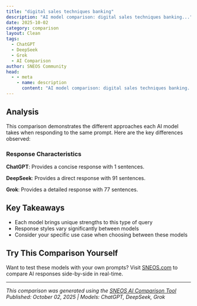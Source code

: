```yaml
---
title: "digital sales techniques banking"
description: "AI model comparison: digital sales techniques banking..."
date: 2025-10-02
category: comparison
layout: Clean
tags:
  - ChatGPT
  - DeepSeek
  - Grok
  - AI Comparison
author: SNEOS Community
head:
  - - meta
    - name: description
      content: "AI model comparison: digital sales techniques banking..."
---
```


<ChatComparison
  title="digital sales techniques banking"
  prompt="digital sales techniques banking"
  :responses='{"ChatGPT": "Digital sales techniques in banking have evolved significantly with the increase of online and mobile banking solutions. Here are several effective techniques that banks can use to enhance their digital sales efforts:\n\n### 1. **Personalization**\n - **Data Analysis:** Utilize customer data to personalize marketing messages and offers. Use insights from customer behavior to tailor products and services that meet individual needs.\n - **Customized Offers:** Provide personalized loan rates, investment options, and banking services based on customer profiles and transaction history.\n\n### 2. **Customer Segmentation**\n - **Targeted Campaigns:** Segment customers into different categories (e.g., high-net-worth individuals, students, small business owners) and create specialized marketing campaigns for each group.\n - **Behavioral Targeting:** Track customer behavior on the banking platform to send relevant offers and messages.\n\n### 3. **Omnichannel Experience**\n - **Seamless Integration:** Ensure a consistent experience across all digital platforms (website, mobile app, social media) so customers can switch between channels without friction.\n - **Cross-Selling Opportunities:** Use data to identify opportunities for cross-selling products during various customer touchpoints, such as online banking sessions or mobile app interactions.\n\n### 4. **Content Marketing**\n - **Educational Resources:** Create informative content (blogs, videos, webinars) about financial literacy, investment strategies, etc., to engage potential customers and build trust.\n - **Resource Centers:** Develop online resource centers where customers can find tools like calculators, guides, and FAQs that help them understand banking products.\n\n### 5. **User-Friendly Digital Experience**\n - **Optimized UX/UI:** Ensure your website and mobile app are user-friendly, with easy navigation, quick load times, and intuitive design to enhance user experience.\n - **Simplified Processes:** Streamline the account opening process, loan application, and other transactions to minimize dropout rates.\n\n### 6. **Social Media Engagement**\n - **Targeted Ads:** Use social media platforms to run targeted advertising campaigns, promoting specific products or services to relevant audiences.\n - **Community Building:** Engage with customers through social media to build a community, respond to queries, and share updates about products and services.\n\n### 7. **Automated Customer Interaction**\n - **Chatbots and AI:** Implement AI-driven chatbots on your website and apps to provide 24/7 customer support and guide users through the purchasing process.\n - **Predictive Analytics:** Use predictive analytics to anticipate customer needs and offer proactive solutions before they even reach out.\n\n### 8. **Incentives and Loyalty Programs**\n - **Referral Bonuses:** Encourage current customers to refer friends and family by offering bonuses or incentives for successful referrals.\n - **Loyalty Rewards:** Implement a loyalty program that rewards customers for using multiple services, such as savings accounts, credit cards, and loans.\n\n### 9. **Mobile-First Strategies**\n - **Mobile Optimization:** Ensure your digital banking offerings are optimized for mobile devices, as many customers prefer to do their banking on smartphones.\n - **Mobile-Exclusive Offers:** Create promotions and offers that are only available through the mobile app to drive downloads and usage.\n\n### 10. **Feedback and Continuous Improvement**\n - **Customer Surveys:** Regularly solicit feedback from customers about their digital banking experiences and use the insights to improve services.\n - **A/B Testing:** Conduct A/B testing on various digital sales initiatives (like landing pages, emails, etc.) to determine what works best and optimize accordingly.\n\n### 11. **Secure Environment**\n - **Emphasize Security:** Highlight the security features of your digital banking solutions to build trust and reassure customers as they conduct transactions online.\n - **Education on Security Practices:** Provide customers with resources on how to protect themselves from fraud and scams in the digital banking space.\n\nIncorporating these techniques can help banks effectively manage their digital sales efforts, enhance customer engagement, and ultimately drive growth in their banking services.", "DeepSeek": "Of course. This is a fantastic topic. The digitization of banking sales is no longer a \u0022nice-to-have\u0022 but a core competitive necessity. It\u0027s about moving from a transactional, product-pushing model to a personalized, value-driven, and digitally-native customer experience.\n\nHere is a comprehensive guide to digital sales techniques in banking, broken down into strategy, core techniques, and key tools.\n\n---\n\n### **The Core Shift in Mindset: From \u0022Selling\u0022 to \u0022Helping\u0022 Digitally**\n\nTraditional banking sales often involved waiting for customers to walk in or making cold calls. Digital sales flips this script. It\u0027s about:\n\n* **Proactive, Data-Driven Insights:** Using data to anticipate customer needs before they even realize them.\n* **Seamless Omnichannel Experience:** Allowing a customer to start an application on their phone, continue it on their laptop, and only visit a branch if they choose to.\n* **Value-Based Engagement:** Providing useful content (e.g., a blog on \u0022Saving for a Down Payment\u0022) that naturally leads to a mortgage conversation.\n* **Automation \u0026 Personalization at Scale:** Using technology to reach thousands of customers with a message that feels one-to-one.\n\n---\n\n### **Key Digital Sales Techniques \u0026 Strategies**\n\n#### **1. Content Marketing \u0026 Inbound Sales**\nThis is about attracting customers by creating and sharing valuable content.\n\n* **Technique:** Develop a library of content that addresses specific financial life stages and pain points.\n * **Blogs \u0026 Articles:** \u00225 Things to Know Before Refinancing Your Student Loans,\u0022 \u0022How to Build Business Credit.\u0022\n * **Interactive Tools:** Mortgage calculators, debt-paydown planners, retirement savings simulators.\n * **Webinars \u0026 Live Q\u0026As:** Host sessions on first-time home buying, investing for beginners, or small business financing.\n* **Sales Link:** A user engages with a \u0022Home Affordability Calculator.\u0022 At the end, a clear, clickable call-to-action (CTA) appears: **\u0022Ready to see your pre-qualified rate? It won\u0027t affect your credit score.\u0022** This seamlessly moves them into the sales funnel.\n\n#### **2. Hyper-Personalization through Data Analytics**\nThis is the engine of modern digital sales.\n\n* **Technique:** Use your CRM and data analytics platforms to segment customers and deliver personalized product recommendations.\n * **Life Event Triggers:** A customer\u0027s salary deposit increases \u2192 trigger an automated email about high-yield savings accounts or investment options.\n * **Spending Pattern Analysis:** A customer consistently spends on business-related expenses with a personal card \u2192 proactively offer a business credit card or line of credit.\n * **Geographic Targeting:** Identify customers in a specific zip code where home values are rising \u2192 target them with home equity loan (HELOC) information.\n* **Sales Link:** Instead of a mass email about \u0022Our Great Loan Rates,\u0022 a customer receives: **\u0022Hi [Name], based on your consistent saving pattern, you could reach your goal [from our Savings Goal Tool] 6 months faster with our Premium Savings Account at 4.5% APY.\u0022**\n\n#### **3. Social Selling**\nBuilding relationships and establishing thought leadership on social platforms.\n\n* **Technique:** Empower your relationship managers and advisors to have a professional presence on LinkedIn.\n * **Share Insights:** Post about market trends, regulatory changes, or bank-sponsored content.\n * **Engage in Groups:** Participate in local business owner groups, real estate investor forums, etc.\n * **Humanize the Brand:** Share success stories (with permission) and celebrate client milestones.\n* **Sales Link:** A business banker connects with a local entrepreneur on LinkedIn, comments intelligently on their post about expansion, and then sends a personalized connection message offering a relevant article on SBA loans. This builds trust and opens a dialogue.\n\n#### **4. Email \u0026 SMS Nurturing Sequences**\nAutomated, personalized communication that guides a prospect through the sales funnel.\n\n* **Technique:** Create a series of emails/SMS that are triggered by specific actions.\n * **Abandoned Application:** A customer starts a credit card application but doesn\u0027t submit it. An automated SMS/email sequence can remind them, offer assistance, or address potential concerns (e.g., \u0022Concerned about rates? Let us help\u0022).\n * **Onboarding Sequence:** For new checking account customers, a 5-email sequence over a month can introduce them to online bill pay, savings accounts, and finally, a credit card offer.\n* **Sales Link:** Moves a passive prospect to an active customer by providing timely, relevant nudges without manual intervention from a salesperson.\n\n#### **5. Seamless Digital Onboarding \u0026 Cross-Selling**\nThe initial sale is just the beginning. The best cross-selling happens during and immediately after the onboarding process.\n\n* **Technique:** Integrate cross-sell offers directly into the digital account opening journey.\n * **\u0022Customers who opened this checking account also protected their debit card with...\u0022** (offer for fraud protection services).\n * After successfully opening an account, the confirmation screen says: **\u0022Your new account is ready! Want to make your money work harder? Open a Premium Savings account in \u003C 2 minutes.\u0022**\n* **Sales Link:** Capitalizes on the customer\u0027s positive momentum and high engagement level to increase their product holdings (a key metric for bank profitability and customer retention).\n\n#### **6. Video Banking \u0026 Personalized Demos**\nUsing video to add a human touch to digital interactions.\n\n* **Technique:** Offer scheduled video appointments for complex products like mortgages, investments, or business loans.\n * **Screen Sharing:** An advisor can share their screen to walk through a loan amortization schedule or an investment portfolio.\n * **Personalized Video Messages:** For high-value prospects, a relationship manager can send a short, personalized Loom video explaining a specific offer, saying, \u0022I saw you were looking at our HELOC, and given your home\u0027s estimated value, I thought this might be a perfect fit for your renovation project.\u0022\n* **Sales Link:** Builds significant trust and closes more complex sales that are difficult to complete through purely automated channels.\n\n---\n\n### **Essential Tools for Digital Sales in Banking**\n\n* **CRM (Customer Relationship Management):** The single source of truth. (e.g., Salesforce Financial Services Cloud).\n* **Marketing Automation Platform:** For email nurturing, lead scoring, and campaign management. (e.g., HubSpot, Marketo).\n* **Data Analytics \u0026 AI Platforms:** To power personalization and identify cross-sell/up-sell opportunities.\n* **Content Management System (CMS):** To host and manage your blog, tools, and educational content.\n* **Digital Meeting \u0026 Video Conferencing Tools:** Integrated with scheduling software for seamless appointments.\n* **Social Media Management Tools:** (e.g., Hootsuite, Sprout Social) to track engagement and manage presence.\n\n---\n\n### **Overcoming Common Challenges**\n\n* **Data Silos:** Break down walls between departments. Marketing, sales, and service data must be integrated.\n* **Regulatory Compliance (KYC/AML):** Ensure all digital techniques are compliant. This is non-negotiable. Digital onboarding must have robust identity verification.\n* **Legacy Systems:** Modernize core systems or use API-driven middleware to create a modern front-end experience.\n* **Change Management:** Train and incentivize your sales teams to adopt these new digital-first behaviors, moving them from order-takers to proactive digital advisors.\n\n### **Conclusion**\n\nDigital sales in banking is a sophisticated, integrated discipline. It\u0027s not just about having a website with an \u0022Apply Now\u0022 button. It\u0027s about creating a continuous, helpful, and personalized digital journey that builds trust, provides value at every step, and intelligently presents the right financial solution at the right moment in the customer\u0027s life.", "Grok": "Digital sales techniques in banking involve leveraging technology, data, and online platforms to attract, engage, and convert customers while promoting banking products and services. These techniques are critical in today\u2019s digital-first world, where customers expect seamless, personalized, and convenient banking experiences. Below are some key digital sales techniques tailored for the banking sector:\n\n---\n\n### 1. **Personalized Digital Marketing**\n - **Customer Segmentation:** Use data analytics to segment customers based on demographics, behavior, and financial needs (e.g., young professionals, retirees, small business owners). Tailor marketing messages to specific segments.\n - **Email and SMS Campaigns:** Send personalized emails or text messages offering tailored solutions, such as pre-approved loans, credit card offers, or savings plans.\n - **Dynamic Content:** Use AI-driven tools to display personalized content on websites or apps based on user behavior (e.g., suggesting a mortgage product when a user searches for home loans).\n\n **Example:** A bank might email a customer who frequently travels abroad with a no-foreign-fee credit card offer.\n\n---\n\n### 2. **Social Media Engagement and Advertising**\n - **Targeted Ads:** Use social media platforms like LinkedIn, Facebook, and Instagram to run targeted ads for specific banking products (e.g., student loans for younger audiences or retirement plans for older demographics).\n - **Educational Content:** Share financial literacy content, such as tips on budgeting, investing, or saving, to build trust and position the bank as a helpful advisor.\n - **Chatbots and Messaging:** Integrate chatbots on platforms like WhatsApp or Facebook Messenger to answer customer queries instantly and guide them toward relevant products.\n\n **Example:** A bank can run a LinkedIn campaign targeting small business owners with ads for business loans or cash management tools.\n\n---\n\n### 3. **Mobile Banking App Optimization**\n - **In-App Upselling/Cross-Selling:** Promote additional products within the mobile app, such as personal loans or insurance, based on user activity and needs.\n - **Push Notifications:** Send timely notifications about limited-time offers, low balance alerts, or reminders to apply for a product.\n - **Seamless Onboarding:** Simplify the process of applying for loans, credit cards, or accounts directly through the app with minimal documentation.\n\n **Example:** If a customer frequently deposits large sums, the app could suggest a high-interest savings account or investment product.\n\n---\n\n### 4. **AI and Chatbots for Sales Support**\n - **24/7 Customer Assistance:** Deploy AI-powered chatbots on websites and apps to assist customers with queries about products, eligibility, or application processes.\n - **Lead Qualification:** Use chatbots to identify potential leads by asking qualifying questions and directing them to sales representatives or product pages.\n - **Personalized Recommendations:** AI can analyze customer data to suggest products that match their financial goals.\n\n **Example:** A chatbot can help a user explore credit card options by asking about their spending habits and recommending the best fit.\n\n---\n\n### 5. **Content Marketing for Trust Building**\n - **Blog Posts and Videos:** Create content like blogs, webinars, or YouTube videos on topics such as financial planning, loan management, or cybersecurity in banking.\n - **Case Studies and Testimonials:** Showcase success stories of customers who benefited from the bank\u2019s products, building credibility.\n - **SEO Optimization:** Ensure content ranks high on search engines to attract organic traffic looking for banking solutions.\n\n **Example:** A blog post titled \u201C5 Tips for First-Time Home Buyers\u201D can drive traffic to a mortgage application page on the bank\u2019s website.\n\n---\n\n### 6. **Digital Onboarding and Paperless Processes**\n - **eKYC (Electronic Know Your Customer):** Use digital identity verification tools to onboard customers quickly and securely via video calls or document uploads.\n - **E-Signatures:** Allow customers to sign agreements digitally, reducing friction in the sales process.\n - **Instant Approvals:** Leverage automated systems for instant loan or credit card approvals to close sales faster.\n\n **Example:** A customer can open a savings account in minutes by uploading ID proof and completing a video verification process.\n\n---\n\n### 7. **Gamification and Referral Programs**\n - **Reward-Based Campaigns:** Encourage customers to refer friends or family to the bank by offering rewards like cashback or bonus points.\n - **Gamification:** Use game-like features in the app to engage users, such as savings challenges or milestones that reward them for meeting financial goals.\n \n **Example:** A \u201CRefer a Friend\u201D campaign can offer a $50 bonus for both the referrer and the new customer when they open an account.\n\n---\n\n### 8. **Data-Driven Sales Strategies**\n - **Predictive Analytics:** Use historical data and machine learning to predict customer needs and offer relevant products at the right time (e.g., suggesting a car loan to someone searching for auto financing).\n - **Behavioral Triggers:** Identify key customer actions (e.g., frequent large transactions) to trigger targeted offers.\n - **Customer Lifetime Value (CLV):** Focus sales efforts on high-value customers by offering premium services like wealth management.\n\n **Example:** If a customer\u2019s transaction history shows frequent international transfers, the bank can offer a multi-currency account.\n\n---\n\n### 9. **Webinars and Virtual Consultations**\n - **Virtual Financial Advisory:** Host webinars or offer one-on-one virtual consultations to discuss investment options, loans, or retirement plans.\n - **Interactive Tools:** Provide online calculators for loans, EMIs, or savings plans to help customers make informed decisions and capture leads.\n \n **Example:** A webinar on \u201CPlanning for Early Retirement\u201D can attract potential customers interested in investment products.\n\n---\n\n### 10. **Partnerships and Affiliate Marketing**\n - **Collaborations:** Partner with e-commerce platforms, travel agencies, or fintech apps to offer co-branded products like credit cards or loans.\n - **Affiliate Programs:** Work with bloggers, influencers, or financial advisors to promote banking products through affiliate links.\n \n **Example:** A bank partners with an online retailer to offer instant financing options at checkout.\n\n---\n\n### 11. **Retargeting and Remarketing Campaigns**\n - **Website Retargeting:** Use cookies to track website visitors who didn\u2019t complete an application and show them targeted ads on other platforms.\n - **Abandoned Cart Recovery:** Send reminders or special offers to customers who started but didn\u2019t finish a loan or account application.\n \n **Example:** A customer who viewed a credit card page but didn\u2019t apply receives an ad with a limited-time offer for a waived annual fee.\n\n---\n\n### 12. **Cybersecurity as a Selling Point**\n - **Highlight Safety Features:** Promote the bank\u2019s digital security measures, such as two-factor authentication (2FA), encryption, and fraud alerts, to build trust.\n - **Educational Campaigns:** Run campaigns to educate customers on avoiding phishing scams or protecting their accounts, positioning the bank as a secure choice.\n\n **Example:** An ad campaign can emphasize \u201CBank with Peace of Mind \u2013 Our App Uses Military-Grade Encryption.\u201D\n\n---\n\n### Benefits of Digital Sales Techniques in Banking\n- **Cost Efficiency:** Reduces the need for physical branches and in-person sales teams.\n- **Scalability:** Reaches a wider audience through online channels.\n- **Customer Convenience:** Offers 24/7 accessibility to products and services.\n- **Data Insights:** Provides actionable data to refine sales strategies.\n\n### Challenges to Consider\n- **Data Privacy:** Ensure compliance with regulations like GDPR or CCPA when using customer data.\n- **Cybersecurity Risks:** Protect digital platforms from breaches and fraud.\n- **Digital Divide:** Some customers, especially older demographics, may still prefer in-person banking.\n\nBy combining these digital sales techniques with a customer-centric approach, banks can enhance customer acquisition, retention, and satisfaction in an increasingly competitive market. If you\u2019re looking for specific tools or case studies to implement these strategies, feel free to ask!"}' 
  published-date="14:32"
/>

## Analysis

This comparison demonstrates the different approaches each AI model takes when responding to the same prompt. Here are the key differences observed:

### Response Characteristics

**ChatGPT**: Provides a concise response with 1 sentences. 

**DeepSeek**: Provides a direct response with 91 sentences. 

**Grok**: Provides a detailed response with 77 sentences. 

## Key Takeaways

- Each model brings unique strengths to this type of query
- Response styles vary significantly between models
- Consider your specific use case when choosing between these models

## Try This Comparison Yourself

Want to test these models with your own prompts? Visit [SNEOS.com](https://sneos.com) to compare AI responses side-by-side in real-time.

---

*This comparison was generated using the [SNEOS AI Comparison Tool](https://sneos.com)*
*Published: October 02, 2025 | Models: ChatGPT, DeepSeek, Grok*
